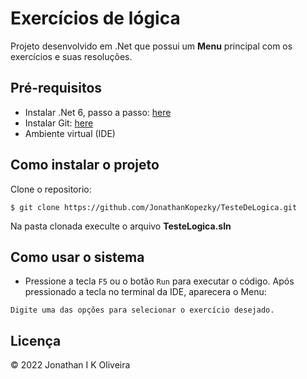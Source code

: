 # Exercícios de lógica

Projeto desenvolvido em .Net que possui um **Menu** principal com os exercícios e suas resoluções.

## Pré-requisitos

* Instalar .Net 6, passo a passo: [here](https://balta.io/blog/dotnet-instalacao-configuracao-e-primeiros-passos)
* Instalar Git: [here](https://www.gitkraken.com/download?utm_feeditemid=&utm_device=c&utm_term=git%20download&utm_campaign=1+%7C+1+GK+Git+GUI+-+Search&utm_source=google&utm_medium=ppc&hsa_acc=1130375851&hsa_cam=393455543&hsa_grp=140047497824&hsa_ad=583410058252&hsa_src=g&hsa_tgt=kwd-298808505830&hsa_kw=git%20download&hsa_mt=p&hsa_net=adwords&hsa_ver=3&gclid=Cj0KCQjwg_iTBhDrARIsAD3Ib5jEusxPcy_JiJCIK_frK12HG6dqFD4hPJuhhf-y3Xh0G9fya9FBF_IaAqSoEALw_wcB)
* Ambiente virtual (IDE)

## Como instalar o projeto
 Clone o repositorio:
 ```
 $ git clone https://github.com/JonathanKopezky/TesteDeLogica.git
 ```
 Na pasta clonada execulte o arquivo **TesteLogica.sln**
 
## Como usar o sistema

* Pressione a tecla `F5` ou o botão `Run` para executar o código. 
Após pressionado a tecla no terminal da IDE, aparecera o Menu:
```
Digite uma das opções para selecionar o exercício desejado.
```
## Licença
© 2022 Jonathan I K Oliveira
